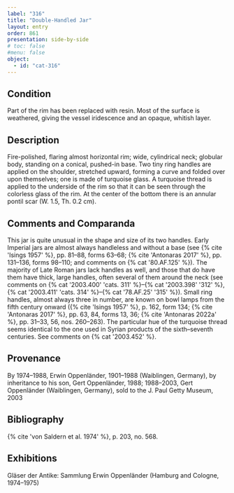 ```yaml
---
label: "316"
title: "Double-Handled Jar"
layout: entry
order: 861
presentation: side-by-side
# toc: false
#menu: false 
object:
  - id: "cat-316"
---
```


## Condition

Part of the rim has been replaced with resin. Most of the surface is weathered, giving the vessel iridescence and an opaque, whitish layer.

## Description

Fire-polished, flaring almost horizontal rim; wide, cylindrical neck; globular body, standing on a conical, pushed-in base. Two tiny ring handles are applied on the shoulder, stretched upward, forming a curve and folded over upon themselves; one is made of turquoise glass. A turquoise thread is applied to the underside of the rim so that it can be seen through the colorless glass of the rim. At the center of the bottom there is an annular pontil scar (W. 1.5, Th. 0.2 cm).

## Comments and Comparanda

This jar is quite unusual in the shape and size of its two handles. Early Imperial jars are almost always handleless and without a base (see {% cite 'Isings 1957' %}, pp. 81–88, forms 63–68; {% cite 'Antonaras 2017' %}, pp. 131–136, forms 98–110; and comments on {% cat '80.AF.125' %}). The majority of Late Roman jars lack handles as well, and those that do have them have thick, large handles, often several of them around the neck (see comments on {% cat '2003.400' 'cats. 311' %}–{% cat '2003.398' '312' %}, {% cat '2003.411' 'cats. 314' %}–{% cat '78.AF.25' '315' %}). Small ring handles, almost always three in number, are known on bowl lamps from the fifth century onward ({% cite 'Isings 1957' %}, p. 162, form 134; {% cite 'Antonaras 2017' %}, pp. 63, 84, forms 13, 36; {% cite 'Antonaras 2022a' %}, pp. 31–33, 56, nos. 260–263). The particular hue of the turquoise thread seems identical to the one used in Syrian products of the sixth–seventh centuries. See comments on {% cat '2003.452' %}.

## Provenance

By 1974–1988, Erwin Oppenländer, 1901–1988 (Waiblingen, Germany), by inheritance to his son, Gert Oppenländer, 1988; 1988–2003, Gert Oppenländer (Waiblingen, Germany), sold to the J. Paul Getty Museum, 2003

## Bibliography

{% cite 'von Saldern et al. 1974' %}, p. 203, no. 568.

## Exhibitions

Gläser der Antike: Sammlung Erwin Oppenländer (Hamburg and Cologne, 1974–1975)